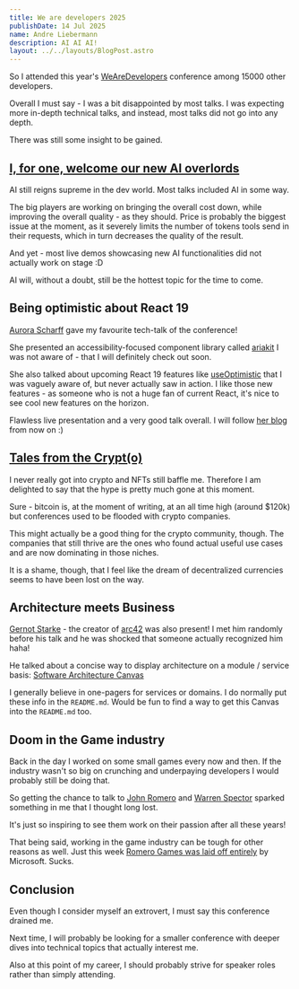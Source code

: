 ```yaml
---
title: We are developers 2025
publishDate: 14 Jul 2025
name: Andre Liebermann
description: AI AI AI!
layout: ../../layouts/BlogPost.astro
---
```


So I attended this year's [WeAreDevelopers](https://www.wearedevelopers.com/world-congress) conference among 15000 other developers.

Overall I must say - I was a bit disappointed by most talks. I was expecting more in-depth technical talks, and instead, most talks did not go into any depth.

There was still some insight to be gained.

## [I, for one, welcome our new AI overlords](https://knowyourmeme.com/memes/i-for-one-welcome-our-new-insect-overlords)

AI still reigns supreme in the dev world. Most talks included AI in some way.

The big players are working on bringing the overall cost down, while improving the overall quality - as they should. Price is probably the biggest issue at the moment, as it severely limits the number of tokens tools send in their requests, which in turn decreases the quality of the result.

And yet - most live demos showcasing new AI functionalities did not actually work on stage :D

AI will, without a doubt, still be the hottest topic for the time to come.

## Being optimistic about React 19

[Aurora Scharff](https://aurorascharff.no/) gave my favourite tech-talk of the conference!

She presented an accessibility-focused component library called [ariakit](https://ariakit.org/) I was not aware of - that I will definitely check out soon.

She also talked about upcoming React 19 features like [useOptimistic](https://react.dev/reference/react/useOptimistic) that I was vaguely aware of, but never actually saw in action. I like those new features - as someone who is not a huge fan of current React, it's nice to see cool new features on the horizon.

Flawless live presentation and a very good talk overall. I will follow [her blog](https://aurorascharff.no/) from now on :)

## [Tales from the Crypt(o)](https://en.wikipedia.org/wiki/Tales_from_the_Crypt_(TV_series))

I never really got into crypto and NFTs still baffle me.
Therefore I am delighted to say that the hype is pretty much gone at this moment.

Sure - bitcoin is, at the moment of writing, at an all time high (around $120k) but conferences used to be flooded with crypto companies.

This might actually be a good thing for the crypto community, though. The companies that still thrive are the ones who found actual useful use cases and are now dominating in those niches.

It is a shame, though, that I feel like the dream of decentralized currencies seems to have been lost on the way.

## Architecture meets Business

[Gernot Starke](https://www.gernotstarke.de/) - the creator of [arc42](https://arc42.org/) was also present!
I met him randomly before his talk and he was shocked that someone actually recognized him haha!

He talked about a concise way to display architecture on a module / service basis: [Software Architecture Canvas](https://canvas.arc42.org/)

I generally believe in one-pagers for services or domains. I do normally put these info in the `README.md`. Would be fun to find a way to get this Canvas into the `README.md` too.

## Doom in the Game industry

Back in the day I worked on some small games every now and then. If the industry wasn't so big on crunching and underpaying developers I would probably still be doing that.

So getting the chance to talk to [John Romero](https://en.wikipedia.org/wiki/John_Romero) and [Warren Spector](https://en.wikipedia.org/wiki/Warren_Spector) sparked something in me that I thought long lost.

It's just so inspiring to see them work on their passion after all these years!

That being said, working in the game industry can be tough for other reasons as well. Just this week [Romero Games was laid off entirely](https://www.romero.com/news/romero-games-laid-off) by Microsoft. Sucks.

## Conclusion

Even though I consider myself an extrovert, I must say this conference drained me.

Next time, I will probably be looking for a smaller conference with deeper dives into technical topics that actually interest me.

Also at this point of my career, I should probably strive for speaker roles rather than simply attending.
